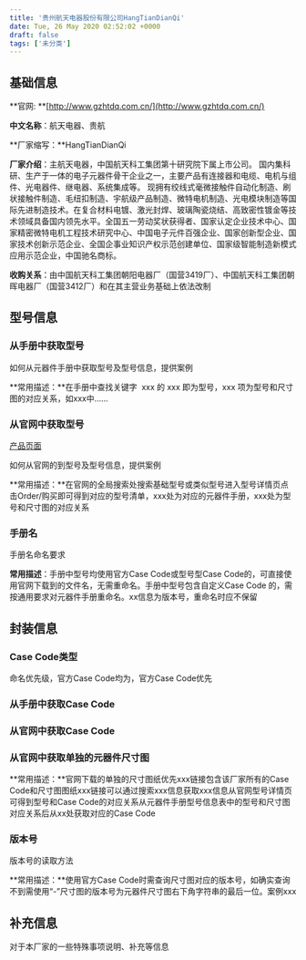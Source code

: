 ```yaml
---
title: '贵州航天电器股份有限公司HangTianDianQi'
date: Tue, 26 May 2020 02:52:02 +0000
draft: false
tags: ['未分类']
---
```


**基础信息**
--------

**官网: **[http://www.gzhtdq.com.cn/](http://www.gzhtdq.com.cn/)

**中文名称**：航天电器、贵航

**厂家缩写：**HangTianDianQi

**厂家介绍**：主航天电器，中国航天科工集团第十研究院下属上市公司。 国内集科研、生产于一体的电子元器件骨干企业之一，主要产品有连接器和电缆、电机与组件、光电器件、继电器、系统集成等。 现拥有绞线式毫微接触件自动化制造、刷状接触件制造、毛纽扣制造、宇航级产品制造、微特电机制造、光电模块制造等国际先进制造技术。在复合材料电镀、激光封焊、玻璃陶瓷烧结、高致密性镀金等技术领域具备国内领先水平。全国五一劳动奖状获得者、国家认定企业技术中心、国家精密微特电机工程技术研究中心、中国电子元件百强企业、国家创新型企业、国家技术创新示范企业、全国企事业知识产权示范创建单位、国家级智能制造新模式应用示范企业，中国驰名商标。

**收购关系**：由中国航天科工集团朝阳电器厂（国营3419厂）、中国航天科工集团朝晖电器厂（国营3412厂）和在其主营业务基础上依法改制

**型号信息**
--------

### **从手册中获取型号**

如何从元器件手册中获取型号及型号信息，提供案例

**常用描述：**在手册中查找关键字  xxx 的 xxx 即为型号，xxx 项为型号和尺寸图的对应关系，如xxx中……

### **从官网中获取型号**

[产品页面](http://www.gzhtdq.com.cn/product)

如何从官网的到型号及型号信息，提供案例

**常用描述：**在官网的全局搜索处搜索基础型号或类似型号进入型号详情页点击Order/购买即可得到对应的型号清单，xxx处为对应的元器件手册，xxx处为型号和尺寸图的对应关系

### **手册名**

手册名命名要求

**常用描述**：手册中型号均使用官方Case Code或型号型Case Code的，可直接使用官网下载到的文件名，无需重命名。手册中型号包含自定义Case Code 的，需按通用要求对元器件手册重命名。xx信息为版本号，重命名时应不保留

**封装信息**
--------

### **Case Code类型**

命名优先级，官方Case Code均为，官方Case Code优先

### **从手册中获取Case Code**

### **从官网中获取Case Code**

### **从官网中获取单独的元器件尺寸图**

**常用描述：**官网下载的单独的尺寸图纸优先xxx链接包含该厂家所有的Case Code和尺寸图图纸xxx链接可以通过搜索xxx信息获取xxx信息从官网型号详情页可得到型号和Case Code的对应关系从元器件手册型号信息表中的型号和尺寸图对应关系后从xx处获取对应的Case Code

### **版本号**

版本号的读取方法

**常用描述：**使用官方Case Code时需查询尺寸图对应的版本号，如确实查询不到需使用“-”尺寸图的版本号为元器件尺寸图右下角字符串的最后一位。案例xxx

**补充信息**
--------

对于本厂家的一些特殊事项说明、补充等信息